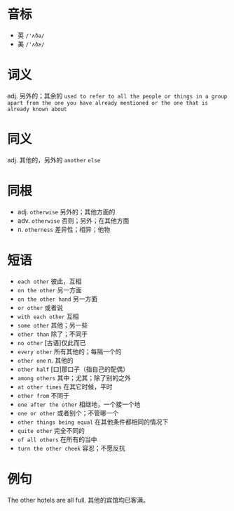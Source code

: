 # 音标

- 英 `/'ʌðə/`
- 美 `/'ʌðɚ/`

# 词义

adj. 另外的；其余的
`used to refer to all the people or things in a group apart from the one you have already men­tioned or the one that is already known about`

# 同义

adj. 其他的，另外的
`another` `else`

# 同根

- adj. `otherwise` 另外的；其他方面的
- adv. `otherwise` 否则；另外；在其他方面
- n. `otherness` 差异性；相异；他物

# 短语

- `each other` 彼此，互相
- `on the other` 另一方面
- `on the other hand` 另一方面
- `or other` 或者说
- `with each other` 互相
- `some other` 其他；另一些
- `other than` 除了；不同于
- `no other` [古语]仅此而已
- `every other` 所有其他的；每隔一个的
- `other one` n. 其他的
- `other half` [口]那口子（指自己的配偶）
- `among others` 其中；尤其；除了别的之外
- `at other times` 在其它时候，平时
- `other from` 不同于
- `one after the other` 相继地，一个接一个地
- `one or other` 或者别个；不管哪一个
- `other things being equal` 在其他条件都相同的情况下
- `quite other` 完全不同的
- `of all others` 在所有的当中
- `turn the other cheek` 容忍；不愿反抗

# 例句

The other hotels are all full.
其他的宾馆均已客满。


